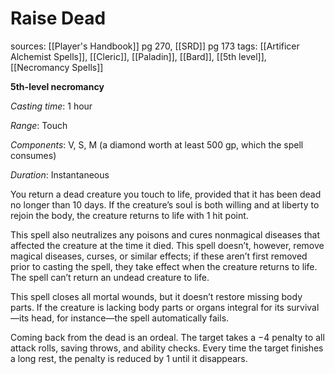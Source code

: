# Raise Dead
sources: [[Player's Handbook]] pg 270, [[SRD]] pg 173
tags: [[Artificer Alchemist Spells]], [[Cleric]], [[Paladin]], [[Bard]], [[5th level]], [[Necromancy Spells]]

**5th-level necromancy**

*Casting time*: 1 hour

*Range*: Touch

*Components*: V, S, M (a diamond worth at least 500 gp, which the spell consumes)

*Duration*: Instantaneous

You return a dead creature you touch to life, provided that it has been dead no longer than 10 days. If the creature’s soul is both willing and at liberty to rejoin the body, the creature returns to life with 1 hit point.

This spell also neutralizes any poisons and cures nonmagical diseases that affected the creature at the time it died. This spell doesn’t, however, remove magical diseases, curses, or similar effects; if these aren’t first removed prior to casting the spell, they take effect when the creature returns to life. The spell can’t return an undead creature to life.

This spell closes all mortal wounds, but it doesn’t restore missing body parts. If the creature is lacking body parts or organs integral for its survival—its head, for instance—the spell automatically fails.

Coming back from the dead is an ordeal. The target takes a −4 penalty to all attack rolls, saving throws, and ability checks. Every time the target finishes a long rest, the penalty is reduced by 1 until it disappears.
